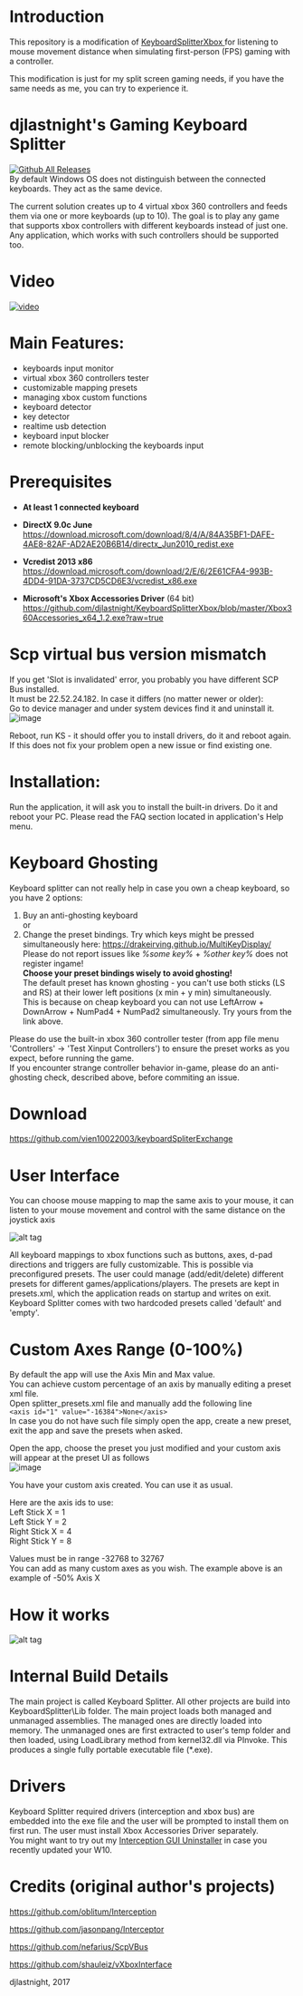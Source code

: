 # Introduction

This repository is a modification of <a href="https://github.com/djlastnight/KeyboardSplitterXbox">
  KeyboardSplitterXbox
</a>  for listening to mouse movement distance when simulating first-person (FPS) gaming with a controller.

This modification is just for my split screen gaming needs, if you have the same needs as me, you can try to experience it.          

# djlastnight's Gaming Keyboard Splitter
[![Github All Releases](https://img.shields.io/github/downloads/djlastnight/KeyboardSplitterXbox/total.svg?style=plastic)](https://github.com/djlastnight/KeyboardSplitterXbox)  
By default Windows OS does not distinguish between the
connected keyboards. They act as the same device.

The current solution creates up to 4 virtual xbox 360 controllers
and feeds them via one or more keyboards (up to 10).
The goal is to play any game that supports xbox controllers
with different keyboards instead of just one. Any application,
which works with such controllers should be supported too.

# Video
[![video](https://img.youtube.com/vi/06ZZp-u01kE/0.jpg)](https://www.youtube.com/watch?v=06ZZp-u01kE)

# Main Features:
- keyboards input monitor
- virtual xbox 360 controllers tester
- customizable mapping presets
- managing xbox custom functions
- keyboard detector
- key detector
- realtime usb detection
- keyboard input blocker
- remote blocking/unblocking the keyboards input

# Prerequisites
* **At least 1 connected keyboard**  

* **DirectX 9.0c June**    
https://download.microsoft.com/download/8/4/A/84A35BF1-DAFE-4AE8-82AF-AD2AE20B6B14/directx_Jun2010_redist.exe  

* **Vcredist 2013 x86**    
https://download.microsoft.com/download/2/E/6/2E61CFA4-993B-4DD4-91DA-3737CD5CD6E3/vcredist_x86.exe  

* **Microsoft's Xbox Accessories Driver** (64 bit)    
https://github.com/djlastnight/KeyboardSplitterXbox/blob/master/Xbox360Accessories_x64_1.2.exe?raw=true  

# Scp virtual bus version mismatch  
If you get 'Slot is invalidated' error, you probably you have different SCP Bus installed.  
It must be 22.52.24.182. In case it differs (no matter newer or older):  
Go to device manager and under system devices find it and uninstall it.  
![image](https://user-images.githubusercontent.com/19281127/115582624-d1ffd100-a2d1-11eb-8e8a-c7fc69ebfdc4.png)

Reboot, run KS - it should offer you to install drivers, do it and reboot again.  
If this does not fix your problem open a new issue or find existing one.  

# Installation:
Run the application, it will ask you to install the built-in drivers.
Do it and reboot your PC.
Please read the FAQ section located in application's Help menu.

# Keyboard Ghosting
Keyboard splitter can not really help in case you own a cheap keyboard, so you have 2 options:  
1. Buy an anti-ghosting keyboard  
or  
2. Change the preset bindings. Try which keys might be pressed simultaneously here: https://drakeirving.github.io/MultiKeyDisplay/  
Please do not report issues like *%some key%* + *%other key%* does not register ingame!  
**Choose your preset bindings wisely to avoid ghosting!**  
The default preset has known ghosting - you can't use both sticks (LS and RS) at their lower left positions (x min + y min) simultaneously.  
This is because on cheap keyboard you can not use LeftArrow + DownArrow + NumPad4 + NumPad2 simultaneously. Try yours from the link above.  

Please do use the built-in xbox 360 controller tester (from app file menu 'Controllers' -> 'Test Xinput Controllers') to ensure the preset works as you expect, before running the game.   
If you encounter strange controller behavior in-game, please do an anti-ghosting check, described above, before commiting an issue.  

# Download
https://github.com/vien10022003/keyboardSpliterExchange

# User Interface
You can choose mouse mapping to map the same axis to your mouse, it can listen to your mouse movement and control with the same distance on the joystick axis

![alt tag](https://scontent-hkg1-1.xx.fbcdn.net/v/t39.30808-6/499745125_2128366341016143_1524421910415643425_n.jpg?_nc_cat=109&ccb=1-7&_nc_sid=12b72b&_nc_eui2=AeEMOLgSlUYIXFe8PPBIFa7t4n7kd_msOZHifuR3-aw5kQjEvDACBH0yt6Y3jwS3W3_JHnEGyoqZzzmHSfES-chY&_nc_ohc=LTFn2LnPQUgQ7kNvwFxzL1p&_nc_oc=Adn8MtAPUECCDzpF2sr3MzGoN956qOqySKK9cBc81DeJPaAXDl0aN3JgeHjF8eWB9u8oz_uW1-BaNT1qsaqKd_OM&_nc_zt=23&_nc_ht=scontent-hkg1-1.xx&_nc_gid=-IJ8nGMEjrMb2scvb9B31w&oh=00_AfJ9amS0tGKagameImbIaAo7E2PRTYxpeHjIn-Cw-p-mdw&oe=682FFCB2)

All keyboard mappings to xbox functions such as buttons,
axes, d-pad directions and triggers are fully customizable.
This is possible via preconfigured presets.
The user could manage (add/edit/delete) different presets
for different games/applications/players. The presets are kept in
presets.xml, which the application reads on startup and writes on exit.
Keyboard Splitter comes with two hardcoded presets called 'default' and 'empty'.

# Custom Axes Range (0-100%) 
By default the app will use the Axis Min and Max value.  
You can achieve custom percentage of an axis by manually editing a preset xml file.  
Open splitter_presets.xml file and manually add the following line  
`<axis id="1" value="-16384">None</axis>`  
In case you do not have such file simply open the app, create a new preset, exit the app and save the presets when asked.  

Open the app, choose the preset you just modified and your custom axis will appear at the preset UI as follows  
![image](https://github.com/djlastnight/KeyboardSplitterXbox/assets/19281127/3d092000-811b-4662-9cf2-1ea58b88d4be)  

You have your custom axis created. You can use it as usual.  

Here are the axis ids to use:  
Left Stick X = 1  
Left Stick Y = 2  
Right Stick X = 4  
Right Stick Y = 8  

Values must be in range -32768 to 32767  
You can add as many custom axes as you wish. The example above is an example of -50% Axis X  

# How it works

![alt tag](https://raw.githubusercontent.com/djlastnight/KeyboardSplitterXbox/master/how_it_works_diagram.png)

# Internal Build Details
The main project is called Keyboard Splitter.
All other projects are build into KeyboardSplitter\Lib folder.
The main project loads both managed and unmanaged assemblies.
The managed ones are directly loaded into memory.
The unmanaged ones are first extracted to user's temp folder
and then loaded, using LoadLibrary method from kernel32.dll via PInvoke.
This produces a single fully portable executable file (*.exe).

# Drivers
Keyboard Splitter required drivers (interception and xbox bus)
are embedded into the exe file and the user will be prompted to
install them on first run. The user must install Xbox Accessories Driver separately.      
You might want to try out my [Interception GUI Uninstaller](https://github.com/djlastnight/KeyboardSplitterXbox/blob/master/InterceptionUninstall/interception-gui-uninstaller.zip?raw=true) in case you recently updated your W10.  

# Credits (original author's projects)

https://github.com/oblitum/Interception

https://github.com/jasonpang/Interceptor

https://github.com/nefarius/ScpVBus

https://github.com/shauleiz/vXboxInterface

djlastnight, 2017
